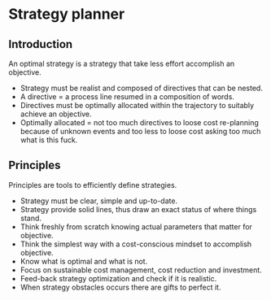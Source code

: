 # Strategy planner
## Introduction

An optimal strategy is a strategy that take less effort accomplish an objective.

* Strategy must be realist and composed of directives that can be nested.
 * A directive = a process line resumed in a composition of words.
* Directives must be optimally allocated within the trajectory to suitably achieve an objective.
 * Optimally allocated = not too much directives to loose cost re-planning because of unknown events and too less to loose cost asking too much what is this fuck.

## Principles

Principles are tools to efficiently define strategies.

* Strategy must be clear, simple and up-to-date.
* Strategy provide solid lines, thus draw an exact status of where things stand.
* Think freshly from scratch knowing actual parameters that matter for objective.
* Think the simplest way with a cost-conscious mindset to accomplish objective.
* Know what is optimal and what is not.
* Focus on sustainable cost management, cost reduction and investment.
* Feed-back strategy optimization and check if it is realistic.
* When strategy obstacles occurs there are gifts to perfect it.
